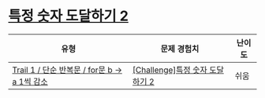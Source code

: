 # [특정 숫자 도달하기 2](https://www.codetree.ai/trails/complete/curated-cards/challenge-reaching-specific-number-2)

|유형|문제 경험치|난이도|
|---|---|---|
|[Trail 1 / 단순 반복문 / for문 b → a 1씩 감소](https://www.codetree.ai/trail-info/novice-low/)|[[Challenge]특정 숫자 도달하기 2](https://www.codetree.ai/trails/complete/curated-cards/challenge-reaching-specific-number-2/)|쉬움|

